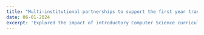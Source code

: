 ```yaml
---
title: "Multi-institutional partnerships to support the first year transition and transfer process"
date: 06-01-2024
excerpt: 'Explored the impact of introductory Computer Science curriculum development on first year and transfer students. As part of this project I co-planned and operated a multi-day retreat for state-wide university and community college faculty within Mathematics and Computer Science departments. This retreat helped to further develop partnerships and create articulation agreements.'
---
```

